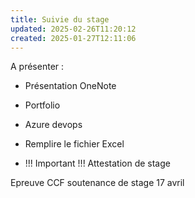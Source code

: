 ```yaml
---
title: Suivie du stage
updated: 2025-02-26T11:20:12
created: 2025-01-27T12:11:06
---
```


A présenter :

- Présentation OneNote
- Portfolio

- Azure devops

- Remplire le fichier Excel

- !!! Important !!! Attestation de stage

Epreuve CCF soutenance de stage 17 avril

